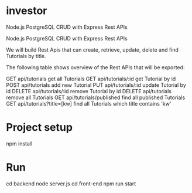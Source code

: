# investor

Node.js PostgreSQL CRUD with Express Rest APIs

Node.js PostgreSQL CRUD with Express Rest APIs

We will build Rest Apis that can create, retrieve, update, delete and find Tutorials by title.

The following table shows overview of the Rest APIs that will be exported:

GET api/tutorials get all Tutorials
GET api/tutorials/:id get Tutorial by id
POST api/tutorials add new Tutorial
PUT api/tutorials/:id update Tutorial by id
DELETE api/tutorials/:id remove Tutorial by id
DELETE api/tutorials remove all Tutorials
GET api/tutorials/published find all published Tutorials
GET api/tutorials?title=[kw] find all Tutorials which title contains 'kw'


# Project setup
  npm install
# Run
cd backend
node server.js
cd front-end
npm run start
